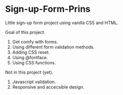 # Sign-up-Form-Prins
Little sign-up form project using vanilla CSS and HTML.

Goal of this project.

1. Get comfy with forms.
2. Using different form validation methods.
3. Adding CSS reset.
4. Using @fontface.
5. Using CSS functions.

Not in this project (yet).
1. Javascript validation.
2. Responsive and accecsible design.
